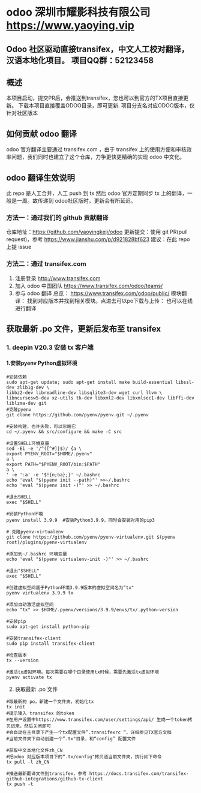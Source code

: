 # odoo 深圳市耀影科技有限公司 https://www.yaoying.vip
Odoo 社区驱动直接transifex，中文人工校对翻译，汉语本地化项目。
**项目QQ群：52123458**
---------------------------------------

## 概述
本项目启动，提交PR后，会推送到transifex，您也可以到官方的TX项目直接更新。
下载本项目直接覆盖ODOO目录，即可更新.
项目分支名对应ODOO版本，仅针对社区版本


## 如何贡献 odoo 翻译
odoo 官方翻译主要通过 transifex.com ，由于 transifex 上的使用方便和审核效率问题，我们同时也建立了这个仓库，力争更快更精确的实现 odoo 中文化。

## odoo 翻译生效说明
此 repo 是人工合并，人工 push 到 tx
然后 odoo 官方定期同步 tx 上的翻译，一般是一周。故传递到 odoo社区版时，更新会有所延迟。

### 方法一：通过我们的 github 贡献翻译
仓库地址：https://github.com/yaoyingkeji/odoo
更新提交：使用 git PR(pull request)，参考 https://www.jianshu.com/p/d921828bf623
建议：在此 repo 上提 issue

### 方法二：通过 transifex.com
1. 注册登录
http://www.transifex.com 
2. 加入 odoo 中国团队
https://www.transifex.com/odoo/teams/
3. 参与 odoo 翻译
总览： https://www.transifex.com/odoo/public/
模块翻译： 找到对应版本并找到相关模块。点进去可以po下载与上传：
也可以在线进行翻译

## 获取最新 .po 文件，更新后发布至 transifex
### 1. deepin V20.3 安装 tx 客户端
#### 1.安装pyenv Python虚拟环境
```
#安装依赖
sudo apt-get update; sudo apt-get install make build-essential libssl-dev zlib1g-dev \
libbz2-dev libreadline-dev libsqlite3-dev wget curl llvm \
libncursesw5-dev xz-utils tk-dev libxml2-dev libxmlsec1-dev libffi-dev liblzma-dev git
#克隆pyenv
git clone https://github.com/pyenv/pyenv.git ~/.pyenv

#安装构建，也许失败，可以忽略它
cd ~/.pyenv && src/configure && make -C src

#设置SHELL环境变量
sed -Ei -e '/^([^#]|$)/ {a \
export PYENV_ROOT="$HOME/.pyenv"
a \
export PATH="$PYENV_ROOT/bin:$PATH"
a \
' -e ':a' -e '$!{n;ba};}' ~/.bashrc
echo 'eval "$(pyenv init --path)"' >>~/.bashrc
echo 'eval "$(pyenv init -)"' >> ~/.bashrc

#退出SHELL
exec "$SHELL"

#安装Python环境
pyenv install 3.9.9  #安装Python3.9.9，同时会安装对用的pip3

# 克隆pyenv-virtualenv
git clone https://github.com/pyenv/pyenv-virtualenv.git $(pyenv root)/plugins/pyenv-virtualenv

#添加到~/.bashrc 环境变量
echo 'eval "$(pyenv virtualenv-init -)"' >> ~/.bashrc

#退出"$SHELL" 
exec "$SHELL" 

#创建虚拟空间基于Python环境3.9.9版本的虚拟空间名为“tx"
pyenv virtualenv 3.9.9 tx 

#添加自动激活虚拟空间
echo "tx" >> $HOME/.pyenv/versions/3.9.9/envs/tx/.python-version

#安装pip
sudo apt-get install python-pip

#安装transifex-client
sudo pip install transifex-client

#检查版本
tx --version

#激活tx虚拟环境。每次需要在哪个目录使用tx时候，需要先激活tx虚拟环境
pyenv activate tx
```

2. 获取最新 .po 文件

```
#取最新的 po，新建一个文件夹，初始化tx
tx init
#提示输入 transifex 的token 
#在用户设置中https://www.transifex.com/user/settings/api/ 生成一个token拷贝进来，然后关闭即可
#会自动在主目录下产生一个tx配置文件”.transifexrc “，详细参见TX官方文档
#当前文件夹下自动创建一个”.tx"目录，和“config” 配置文件

#获取中文本地化文件zh_CN
#把odoo 对应版本项目下的“.tx/config"拷贝道当前文件夹，执行如下命令
tx pull -l zh_CN

#推送最新翻译文件到transifex，参考 https://docs.transifex.com/transifex-github-integrations/github-tx-client
tx push -t

```